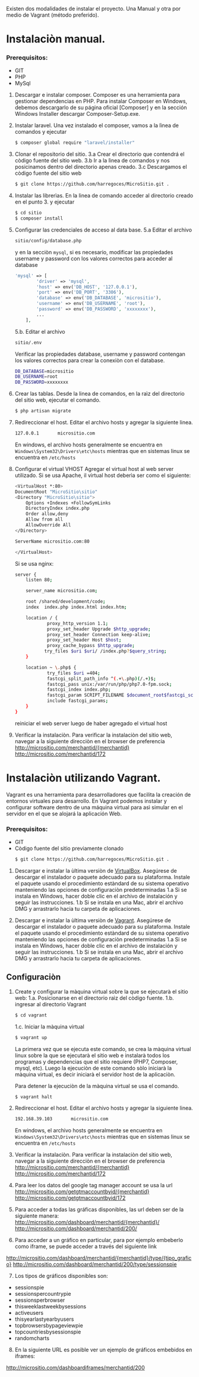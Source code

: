 Existen dos modalidades de instalar el proyecto. Una Manual y otra por medio de Vagrant (método preferido).

# Instalaciòn manual.

### Prerequisitos:
   - GIT
   - PHP
   - MySql

1. Descargar e instalar composer.
 Composer es una herramienta para gestionar dependencias en PHP.
 Para instalar Composer en Windows, debemos descargarlo de su página oficial [Composer] y en la sección Windows Installer descargar Composer-Setup.exe.

2. Instalar laravel.
Una vez instalado el composer, vamos a la lìnea de comandos y ejecutar
    ```sh
    $ composer global require "laravel/installer"
    ```

3. Clonar el repositorio del sitio.
3.a Crear el directorio que contendrá el còdigo fuente del sitio web.
3.b Ir a la lìnea de comandos y nos posicinamos dentro del directorio apenas creado.
3.c Descargamos el còdigo fuente del sitio web
    ```sh
    $ git clone https://github.com/harregoces/MicroSitio.git .
    ```

4. Instalar las librerìas.
En la linea de comando acceder al directorio creado en el punto 3. y ejecutar
    ```sh
    $ cd sitio
    $ composer install
    ```

5. Configurar las credenciales de acceso al data base.
5.a Editar el archivo
    ```sh
    sitio/config/database.php
    ```
    y en la secciòn ```mysql```, si es necesario, modificar las propiedades username y password con los valores correctos para acceder al database
    ```php
    'mysql' => [
            'driver' => 'mysql',
            'host' => env('DB_HOST', '127.0.0.1'),
            'port' => env('DB_PORT', '3306'),
            'database' => env('DB_DATABASE', 'micrositio'),
            'username' => env('DB_USERNAME', 'root'),
            'password' => env('DB_PASSWORD', 'xxxxxxxx'),
            ...
        ],
    ```

    5.b. Editar el archivo
    ```sh
    sitio/.env
    ```
    Verificar las propiedades database, username y password contengan los valores correctos para crear la conexiòn con el database.
    ```sh
    DB_DATABASE=micrositio
    DB_USERNAME=root
    DB_PASSWORD=xxxxxxxx
    ```


6. Crear las tablas.
Desde la linea de comandos, en la raìz del directorio del sitio web, ejecutar el comando.
    ```sh
    $ php artisan migrate
    ```

7. Redireccionar el host.
    Editar  el archivo hosts y agregar la siguiente linea.
    ```sh
    127.0.0.1       micrositio.com
    ```
    En windows, el archivo hosts generalmente se encuentra en ```Windows\System32\Drivers\etc\hosts``` mientras que en sistemas linux se encuentra en ```/etc/hosts```


8. Configurar el virtual VHOST
Agregar el virtual host al web server utilizado.
Si se usa Apache, il virtual host deberìa ser como el siguiente:
    ```sh
    <VirtualHost *:80>
    DocumentRoot "MicroSitio\sitio"
    <Directory "MicroSitio\sitio">
        Options +Indexes +FollowSymLinks
        DirectoryIndex index.php
        Order allow,deny
        Allow from all
        AllowOverride All
    </Directory>

    ServerName micrositio.com:80

    </VirtualHost>
    ```
    Si se usa nginx:
    ```sh
    server {
        listen 80;

        server_name micrositio.com;

        root /shared/development/code;
        index  index.php index.html index.htm;

        location / {
                proxy_http_version 1.1;
                proxy_set_header Upgrade $http_upgrade;
                proxy_set_header Connection keep-alive;
                proxy_set_header Host $host;
                proxy_cache_bypass $http_upgrade;
               try_files $uri $uri/ /index.php?$query_string;
        }

        location ~ \.php$ {
                try_files $uri =404;
                fastcgi_split_path_info ^(.+\.php)(/.+)$;
                fastcgi_pass unix:/var/run/php/php7.0-fpm.sock;
                fastcgi_index index.php;
                fastcgi_param SCRIPT_FILENAME $document_root$fastcgi_script_name;
                include fastcgi_params;
        }
    }
    ```
    reiniciar el web server luego de haber agregado el virtual host

9. Verificar la instalaciòn.
Para verificar la instalaciòn del sitio web, navegar a la siguiente direcciòn en el browser de preferencia
http://micrositio.com/merchantid/{merchantid}
http://micrositio.com/merchantid/172


# Instalaciòn utilizando Vagrant.

Vagrant es una herramienta para desarrolladores que facilita la creación de entornos virtuales para desarrollo.
En Vagrant podemos instalar y configurar software dentro de una máquina virtual para asì simular en el servidor en el que se alojará la aplicación Web.

### Prerequisitos:

   - GIT
   - Còdigo fuente del sitio previamente clonado
     ```sh
     $ git clone https://github.com/harregoces/MicroSitio.git .
     ```

1. Descargar e instalar la ùltima versiòn de [VirtualBox](https://www.virtualbox.org/wiki/Downloads).
Asegúrese de descargar el instalador o paquete adecuado para su plataforma.
Instale el paquete usando el procedimiento estàndard de su sistema operativo manteniendo las opciones de configuraciòn predeterminadas
1.a Si se instala en Windows, hacer doble clic en el archivo de instalación y seguir las instrucciones.
1.b Si se instala en una Mac, abrir el archivo DMG y arrastrarlo hacia tu carpeta de aplicaciones.


2. Descargar e instalar la ùltima versiòn de [Vagrant](https://www.vagrantup.com/downloads.html).
Asegúrese de descargar el instalador o paquete adecuado para su plataforma.
Instale el paquete usando el procedimiento estàndard de su sistema operativo manteniendo las opciones de configuraciòn predeterminadas
1.a Si se instala en Windows, hacer doble clic en el archivo de instalación y seguir las instrucciones.
1.b Si se instala en una Mac, abrir el archivo DMG y arrastrarlo hacia tu carpeta de aplicaciones.


## Configuraciòn

1. Create y configurar la màquina virtual sobre la que se ejecutarà el sitio web:
1.a. Posicionarse en el directorio raìz del còdigo fuente.
1.b. ingresar al directorio Vagrant
     ```sh
     $ cd vagrant
     ```
    1.c. Iniciar la màquina virtual
     ```sh
     $ vagrant up
     ```
     La primera vez que se ejecuta este comando, se crea la màquina virtual linux sobre la que se ejecutarà el sitio web e instalarà todos los programas y dependencias que el sitio requiere (PHP7, Composer, mysql, etc).
     Luego la ejecuciòn de este comando sòlo iniciarà la màquina virtual, es decir iniciarà el servidor host de la aplicaciòn.

     Para detener la ejecuciòn de la màquina virtual se usa el comando.
     ```sh
     $ vagrant halt
     ```

2. Redireccionar el host.
   Editar  el archivo hosts y agregar la siguiente linea.
    ```sh
    192.168.39.103       micrositio.com
    ```
    En windows, el archivo hosts generalmente se encuentra en ```Windows\System32\Drivers\etc\hosts``` mientras que en sistemas linux se encuentra en ```/etc/hosts```

3. Verificar la instalaciòn.
Para verificar la instalaciòn del sitio web, navegar a la siguiente direcciòn en el browser de preferencia
http://micrositio.com/merchantid/{merchantid}
http://micrositio.com/merchantid/172

4. Para leer los datos del google tag manager account se usa la url
http://micrositio.com/getgtmaccountbyid/{merchantid}
http://micrositio.com/getgtmaccountbyid/172

5. Para acceder a todas las gráficas disponibles, las url deben ser de la siguiente manera:
http://micrositio.com/dashboard/merchantid/{merchantid}/
http://micrositio.com/dashboard/merchantid/200/

6. Para acceder a un gráfico en particular, para por ejemplo embeberlo como iframe, se puede acceder a través del siguiente link

http://micrositio.com/dashboard/merchantid/{merchantid}/type/{tipo_grafico}
http://micrositio.com/dashboard/merchantid/200/type/sessionspie

7. Los tipos de gráficos disponibles son:

* sessionspie
* sessionspercountrypie
* sessionsperbrowser
* thisweeklastweekbysessions
* activeusers
* thisyearlastyearbyusers
* topbrowsersbypageviewpie
* topcountriesbysessionspie
* randomcharts

8. En la siguiente URL es posible ver un ejemplo de gráficos embebidos en iframes:

http://micrositio.com/dashboardiframes/merchantid/200
